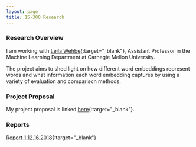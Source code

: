 ```yaml
---
layout: page
title: 15-300 Research
---
```


### Research Overview
I am working with [Leila Wehbe](http://www.cs.cmu.edu/~lwehbe/){:target="_blank"},
Assistant Professor in the Machine Learning Department at Carnegie Mellon
University.

The project aims to shed light on how different word embeddings represent
words and what information each word embedding captures by using a variety of
evaluation and comparison methods.

### Project Proposal
My project proposal is linked [here](./embedding-proposal.pdf){:target="_blank"}.

### Reports
[Report 1 12.16.2018](./report1.pdf){:target="_blank"}
